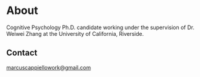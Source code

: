 # About

Cognitive Psychology Ph.D. candidate working under the supervision of Dr. Weiwei Zhang at the University of California, Riverside.

## Contact

marcuscappiellowork@gmail.com
